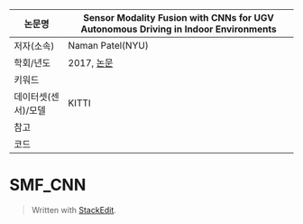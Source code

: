 | 논문명 | Sensor Modality Fusion with CNNs for UGV Autonomous Driving in Indoor Environments |
| --- | --- |
| 저자\(소속\) | Naman Patel\(NYU\) |
| 학회/년도 | 2017, [논문](http://cims.nyu.edu/~achoroma/NonFlash/Papers/SMF_CNN.pdf) |
| 키워드 |   |
| 데이터셋(센서)/모델 | KITTI |
| 참고 |  |
| 코드 |  |

# SMF_CNN

> Written with [StackEdit](https://stackedit.io/).
<!--stackedit_data:
eyJoaXN0b3J5IjpbMTgzMzQzNDRdfQ==
-->